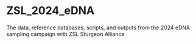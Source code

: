 # ZSL_2024_eDNA
The data, reference databases, scripts, and outputs from the 2024 eDNA sampling campaign with ZSL Sturgeon Alliance
